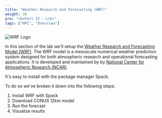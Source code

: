 ```yaml
---
title: "Weather Research and Forecasting (WRF)"
weight: 30
pre: "<b>Part II ⁃ </b>"
tags: ["HPC", "Overview"]
---
```


![WRF Logo](/images/wrf/logo.jpg)

In this section of the lab we'll setup the [Weather Research and Forecasting Model (WRF)](https://ncar.ucar.edu/what-we-offer/models/weather-research-and-forecasting-model-wrf). The WRF model is a mesoscale numerical weather prediction system designed for both atmospheric research and operational forecasting applications. It is developed and maintained by by [National Center for Atmospheric Research (NCAR)](https://ncar.ucar.edu/what-we-offer/models/weather-research-and-forecasting-model-wrf).

It's easy to install with the package manager Spack.

To do so we've broken it down into the following steps:

1. Install WRF with Spack
2. Download CONUS 12km model
3. Run the forecast
4. Visualize results

